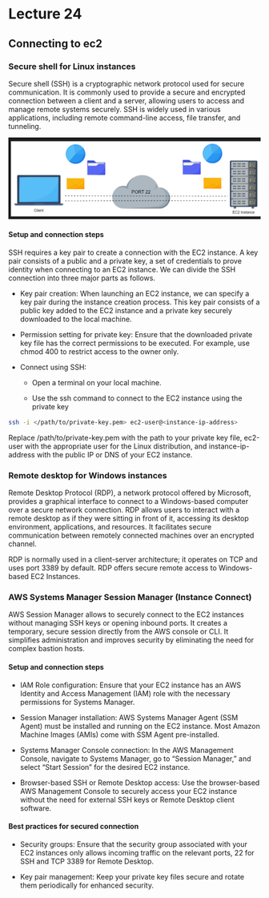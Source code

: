# Lecture 24

## Connecting to ec2
### Secure shell for Linux instances
Secure shell (SSH) is a cryptographic network protocol used for secure communication. It is commonly used to provide a secure and encrypted connection between a client and a server, allowing users to access and manage remote systems securely. SSH is widely used in various applications, including remote command-line access, file transfer, and tunneling.

![alt text](image.png)

#### Setup and connection steps
SSH requires a key pair to create a connection with the EC2 instance. A key pair consists of a public and a private key, a set of credentials to prove identity when connecting to an EC2 instance. We can divide the SSH connection into three major parts as follows.

- Key pair creation: When launching an EC2 instance, we can specify a key pair during the instance creation process. This key pair consists of a public key added to the EC2 instance and a private key securely downloaded to the local machine.

- Permission setting for private key: Ensure that the downloaded private key file has the correct permissions to be executed. For example, use chmod 400 to restrict access to the owner only.

- Connect using SSH:

    - Open a terminal on your local machine.

    - Use the ssh command to connect to the EC2 instance using the private key

 ``` bash
 ssh -i </path/to/private-key.pem> ec2-user@<instance-ip-address>

 ```   
Replace /path/to/private-key.pem with the path to your private key file, ec2-user with the appropriate user for the Linux distribution, and instance-ip-address with the public IP or DNS of your EC2 instance.

### Remote desktop for Windows instances
Remote Desktop Protocol (RDP), a network protocol offered by Microsoft, provides a graphical interface to connect to a Windows-based computer over a secure network connection. RDP allows users to interact with a remote desktop as if they were sitting in front of it, accessing its desktop environment, applications, and resources. It facilitates secure communication between remotely connected machines over an encrypted channel.

RDP is normally used in a client-server architecture; it operates on TCP and uses port 3389 by default. RDP offers secure remote access to Windows-based EC2 Instances.

### AWS Systems Manager Session Manager (Instance Connect)
AWS Session Manager allows to securely connect to the EC2 instances without managing SSH keys or opening inbound ports. It creates a temporary, secure session directly from the AWS console or CLI. It simplifies administration and improves security by eliminating the need for complex bastion hosts.

#### Setup and connection steps
- IAM Role configuration: Ensure that your EC2 instance has an AWS Identity and Access Management (IAM) role with the necessary permissions for Systems Manager.

- Session Manager installation: AWS Systems Manager Agent (SSM Agent) must be installed and running on the EC2 instance. Most Amazon Machine Images (AMIs) come with SSM Agent pre-installed.

- Systems Manager Console connection: In the AWS Management Console, navigate to Systems Manager, go to “Session Manager,” and select “Start Session” for the desired EC2 instance.

- Browser-based SSH or Remote Desktop access: Use the browser-based AWS Management Console to securely access your EC2 instance without the need for external SSH keys or Remote Desktop client software.

#### Best practices for secured connection
- Security groups: Ensure that the security group associated with your EC2 instances only allows incoming traffic on the relevant ports, 22 for SSH and TCP 3389 for Remote Desktop.

- Key pair management: Keep your private key files secure and rotate them periodically for enhanced security.

## 